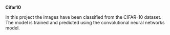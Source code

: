 **Cifar10**

In this project the images have been classified from the CIFAR-10 dataset.<br />
The model is trained and predicted using the convolutional neural networks model.

